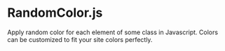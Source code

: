 # RandomColor.js
Apply random color for each element of some class in Javascript. Colors can be customized to fit your site colors perfectly.
